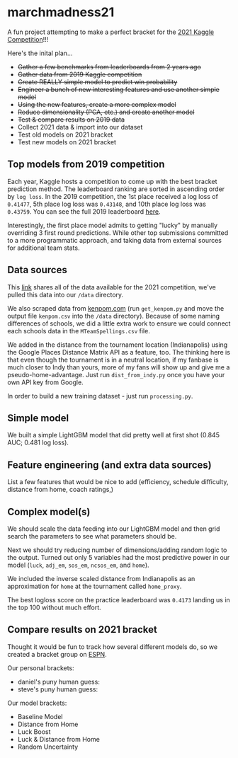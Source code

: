 # marchmadness21
A fun project attempting to make a perfect bracket for the [2021 Kaggle Competition](https://www.kaggle.com/c/ncaam-march-mania-2021/data)!!!

Here's the inital plan...  
- ~~Gather a few benchmarks from leaderboards from 2 years ago~~
- ~~Gather data from 2019 Kaggle competition~~
- ~~Create REALLY simple model to predict win probability~~
- ~~Engineer a bunch of new interesting features and use another simple model~~
- ~~Using the new features, create a more complex model~~
- ~~Reduce dimensionality (PCA, etc.) and create another model~~
- ~~Test & compare results on 2019 data~~
- Collect 2021 data & import into our dataset
- Test old models on 2021 bracket
- Test new models on 2021 bracket

## Top models from 2019 competition
Each year, Kaggle hosts a competition to come up with the best bracket prediction method.  The leaderboard ranking are sorted in ascending order by `log loss`.  In the 2019 competition, the 1st place received a log loss of `0.41477`, 5th place log loss was `0.43148`, and 10th place log loss was `0.43759`.  You can see the full 2019 leaderboard [here](https://www.kaggle.com/c/mens-machine-learning-competition-2019/leaderboard).

Interestingly, the first place model admits to getting "lucky" by manually overriding 3 first round predictions.  While other top submissions committed to a more programmatic approach, and taking data from external sources for additional team stats.

## Data sources
This [link](https://www.kaggle.com/c/ncaam-march-mania-2021/data) shares all of the data available for the 2021 competition, we've pulled this data into our `/data` directory.  

We also scraped data from [kenpom.com](kenpom.com) (run `get_kenpom.py` and move the output file `kenpom.csv` into the `/data` directory).  Because of some naming differences of schools, we did a little extra work to ensure we could connect each schools data in the `MTeamSpellings.csv` file.

We added in the distance from the tournament location (Indianapolis) using the Google Places Distance Matrix API as a feature, too.  The thinking here is that even though the tournament is in a neutral location, if my fanbase is much closer to Indy than yours, more of my fans will show up and give me a pseudo-home-advantage.  Just run `dist_from_indy.py` once you have your own API key from Google.

In order to build a new training dataset - just run `processing.py`.

## Simple model
We built a simple LightGBM model that did pretty well at first shot (0.845 AUC; 0.481 log loss).  

## Feature engineering (and extra data sources)
List a few features that would be nice to add (efficiency, schedule difficulty, distance from home, coach ratings,)

## Complex model(s)
We should scale the data feeding into our LightGBM model and then grid search the parameters to see what parameters should be.

Next we should try reducing number of dimensions/adding random logic to the output.  Turned out only 5 variables had the most predictive power in our model (`luck`, `adj_em`, `sos_em`, `ncsos_em`, and `home`).

We included the inverse scaled distance from Indianapolis as an approximation for `home` at the tournament called `home_proxy`.

The best logloss score on the practice leaderboard was `0.4173` landing us in the top 100 without much effort.

## Compare results on 2021 bracket
Thought it would be fun to track how several different models do, 
so we created a bracket group on [ESPN](https://fantasy.espn.com/tournament-challenge-bracket/2021/en/group?groupID=3931063).

Our personal brackets:
- daniel's puny human guess:
- steve's puny human guess: 

Our model brackets:
- Baseline Model
- Distance from Home
- Luck Boost
- Luck & Distance from Home
- Random Uncertainty
